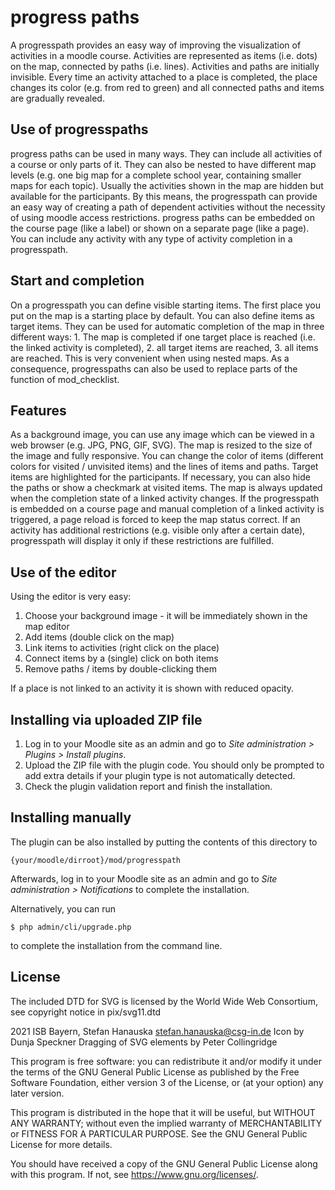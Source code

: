 # progress paths

A progresspath provides an easy way of improving the visualization of activities in a moodle course. Activities are represented as items (i.e. dots) on the map, connected by paths (i.e. lines). Activities and paths are initially invisible. Every time an activity attached to a place is completed, the place changes its color (e.g. from red to green) and all connected paths and items are gradually revealed.

## Use of progresspaths

progress paths can be used in many ways. They can include all activities of a course or only parts of it. They can also be nested to have different map levels (e.g. one big map for a complete school year, containing smaller maps for each topic). Usually the activities shown in the map are hidden but available for the participants. By this means, the progresspath can provide an easy way of creating a path of dependent activities without the necessity of using moodle access restrictions. progress paths can be embedded on the course page (like a label) or shown on a separate page (like a page). You can include any activity with any type of activity completion in a progresspath.

## Start and completion

On a progresspath you can define visible starting items. The first place you put on the map is a starting place by default. You can also define items as target items. They can be used for automatic completion of the map in three different ways: 1. The map is completed if one target place is reached (i.e. the linked activity is completed), 2. all target items are reached, 3. all items are reached. This is very convenient when using nested maps. As a consequence, progresspaths can also be used to replace parts of the function of mod_checklist.

## Features

As a background image, you can use any image which can be viewed in a web browser (e.g. JPG, PNG, GIF, SVG). The map is resized to the size of the image and fully responsive. You can change the color of items (different colors for visited / unvisited items) and the lines of items and paths. Target items are highlighted for the participants. If necessary, you can also hide the paths or show a checkmark at visited items.
The map is always updated when the completion state of a linked activity changes. If the progresspath is embedded on a course page and manual completion of a linked activity is triggered, a page reload is forced to keep the map status correct. If an activity has additional restrictions (e.g. visible only after a certain date), progresspath will display it only if these restrictions are fulfilled.

## Use of the editor

Using the editor is very easy:

1. Choose your background image - it will be immediately shown in the map editor
2. Add items (double click on the map)
3. Link items to activities (right click on the place)
4. Connect items by a (single) click on both items
5. Remove paths / items by double-clicking them

If a place is not linked to an activity it is shown with reduced opacity.

## Installing via uploaded ZIP file ##

1. Log in to your Moodle site as an admin and go to _Site administration >
   Plugins > Install plugins_.
2. Upload the ZIP file with the plugin code. You should only be prompted to add
   extra details if your plugin type is not automatically detected.
3. Check the plugin validation report and finish the installation.

## Installing manually ##

The plugin can be also installed by putting the contents of this directory to

    {your/moodle/dirroot}/mod/progresspath

Afterwards, log in to your Moodle site as an admin and go to _Site administration >
Notifications_ to complete the installation.

Alternatively, you can run

    $ php admin/cli/upgrade.php

to complete the installation from the command line.

## License ##

The included DTD for SVG is licensed by the World Wide Web Consortium, see copyright
notice in pix/svg11.dtd

2021 ISB Bayern, Stefan Hanauska <stefan.hanauska@csg-in.de>
Icon by Dunja Speckner
Dragging of SVG elements by Peter Collingridge

This program is free software: you can redistribute it and/or modify
it under the terms of the GNU General Public License as published by
the Free Software Foundation, either version 3 of the License, or
(at your option) any later version.

This program is distributed in the hope that it will be useful,
but WITHOUT ANY WARRANTY; without even the implied warranty of
MERCHANTABILITY or FITNESS FOR A PARTICULAR PURPOSE.  See the
GNU General Public License for more details.

You should have received a copy of the GNU General Public License
along with this program. If not, see <https://www.gnu.org/licenses/>.